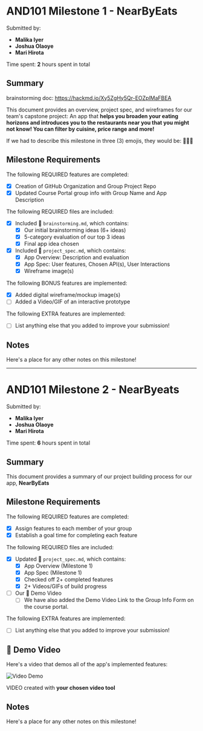 <!-- (This is a comment) INSTRUCTIONS: Go through this page and fill out any **bolded** entries with their correct values.-->

# AND101 Milestone 1 - **NearByEats**

Submitted by:
- **Malika Iyer**
- **Joshua Olaoye**
- **Mari Hirota**

Time spent: **2** hours spent in total

## Summary
brainstorming doc: https://hackmd.io/Xy5ZgHy5Qr-EOZplMaFBEA

This document provides an overview, project spec, and wireframes for our team's capstone project: An app that **helps you broaden your eating horizons and introduces you to the restaurants near you that you might not know! You can filter by cuisine, price range and more!**

If we had to describe this milestone in three (3) emojis, they would be: **🍲🥙🌮**

## Milestone Requirements

<!-- Please be sure to change the [ ] to [x] for any features you completed.  If a feature is not checked [x], you might miss the points for that item! -->

The following REQUIRED features are completed:

- [x] Creation of GitHub Organization and Group Project Repo
- [x] Updated Course Portal group info with Group Name and App Description

The following REQUIRED files are included:

- [x] Included 📄 `brainstorming.md`, which contains:
  - [x] Our initial brainstorming ideas (6+ ideas)
  - [x] 5-category evaluation of our top 3 ideas
  - [x] Final app idea chosen
- [x] Included 📄 `project_spec.md`, which contains:
  - [x] App Overview: Description and evaluation
  - [x] App Spec: User features, Chosen API(s), User Interactions
  - [x] Wireframe image(s)

The following BONUS features are implemented:

- [x] Added digital wireframe/mockup image(s)
- [ ] Added a Video/GIF of an interactive prototype

The following EXTRA features are implemented:

- [ ] List anything else that you added to improve your submission!

## Notes

Here's a place for any other notes on this milestone!

--------------------------------------------------------------------

# AND101 Milestone 2 - **NearByeats**

Submitted by:
- **Malika Iyer**
- **Joshua Olaoye**
- **Mari Hirota**

Time spent: **6** hours spent in total

## Summary

This document provides a summary of our project building process for our app, **NearByEats**

## Milestone Requirements

The following REQUIRED features are completed:

- [x] Assign features to each member of your group
- [x] Establish a goal time for completing each feature

The following REQUIRED files are included:

- [x] Updated 📄 `project_spec.md`, which contains:
  - [X] App Overview (Milestone 1)
  - [X] App Spec (Milestone 1)
  - [x] Checked off 2+ completed features
  - [x] 2+ Videos/GIFs of build progress

- [ ] Our 🎥 Demo Video
  - [ ] We have also added the Demo Video Link to the Group Info Form on the course portal.

The following EXTRA features are implemented:

- [ ] List anything else that you added to improve your submission!

## 🎥 Demo Video

Here's a video that demos all of the app's implemented features:

<img src='http://i.imgur.com/link/to/your/gif/file.gif' title='Video Demo' width='' alt='Video Demo' />

VIDEO created with **your chosen video tool**

## Notes

Here's a place for any other notes on this milestone!

